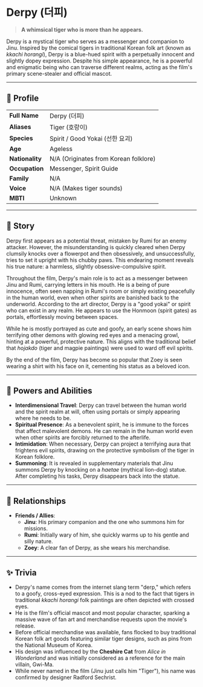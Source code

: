 # Derpy (더피)

> **A whimsical tiger who is more than he appears.**

Derpy is a mystical tiger who serves as a messenger and companion to Jinu. Inspired by the comical tigers in traditional Korean folk art (known as *kkachi horangi*), Derpy is a blue-hued spirit with a perpetually innocent and slightly dopey expression. Despite his simple appearance, he is a powerful and enigmatic being who can traverse different realms, acting as the film's primary scene-stealer and official mascot.

---

## 👤 Profile

| | |
| :--- | :--- |
| **Full Name** | Derpy (더피) |
| **Aliases** | Tiger (호랑이) |
| **Species** | Spirit / Good Yokai (선한 요괴) |
| **Age** | Ageless |
| **Nationality** | N/A (Originates from Korean folklore) |
| **Occupation** | Messenger, Spirit Guide |
| **Family** | N/A |
| **Voice** | N/A (Makes tiger sounds) |
| **MBTI** | Unknown |

---

## 📖 Story

Derpy first appears as a potential threat, mistaken by Rumi for an enemy attacker. However, the misunderstanding is quickly cleared when Derpy clumsily knocks over a flowerpot and then obsessively, and unsuccessfully, tries to set it upright with his chubby paws. This endearing moment reveals his true nature: a harmless, slightly obsessive-compulsive spirit.

Throughout the film, Derpy's main role is to act as a messenger between Jinu and Rumi, carrying letters in his mouth. He is a being of pure innocence, often seen napping in Rumi's room or simply existing peacefully in the human world, even when other spirits are banished back to the underworld. According to the art director, Derpy is a "good yokai" or spirit who can exist in any realm. He appears to use the Honmoon (spirit gates) as portals, effortlessly moving between spaces.

While he is mostly portrayed as cute and goofy, an early scene shows him terrifying other demons with glowing red eyes and a menacing growl, hinting at a powerful, protective nature. This aligns with the traditional belief that *hojakdo* (tiger and magpie paintings) were used to ward off evil spirits.

By the end of the film, Derpy has become so popular that Zoey is seen wearing a shirt with his face on it, cementing his status as a beloved icon.

---

## 🐾 Powers and Abilities

*   **Interdimensional Travel**: Derpy can travel between the human world and the spirit realm at will, often using portals or simply appearing where he needs to be.
*   **Spiritual Presence**: As a benevolent spirit, he is immune to the forces that affect malevolent demons. He can remain in the human world even when other spirits are forcibly returned to the afterlife.
*   **Intimidation**: When necessary, Derpy can project a terrifying aura that frightens evil spirits, drawing on the protective symbolism of the tiger in Korean folklore.
*   **Summoning**: It is revealed in supplementary materials that Jinu summons Derpy by knocking on a *haetae* (mythical lion-dog) statue. After completing his tasks, Derpy disappears back into the statue.

---

## 🤝 Relationships

*   **Friends / Allies**:
    *   **Jinu**: His primary companion and the one who summons him for missions.
    *   **Rumi**: Initially wary of him, she quickly warms up to his gentle and silly nature.
    *   **Zoey**: A clear fan of Derpy, as she wears his merchandise.

---

## ✨ Trivia

*   Derpy's name comes from the internet slang term "derp," which refers to a goofy, cross-eyed expression. This is a nod to the fact that tigers in traditional *kkachi horangi* folk paintings are often depicted with crossed eyes.
*   He is the film's official mascot and most popular character, sparking a massive wave of fan art and merchandise requests upon the movie's release.
*   Before official merchandise was available, fans flocked to buy traditional Korean folk art goods featuring similar tiger designs, such as pins from the National Museum of Korea.
*   His design was influenced by the **Cheshire Cat** from *Alice in Wonderland* and was initially considered as a reference for the main villain, Gwi-Ma.
*   While never named in the film (Jinu just calls him "Tiger"), his name was confirmed by designer Radford Sechrist.
